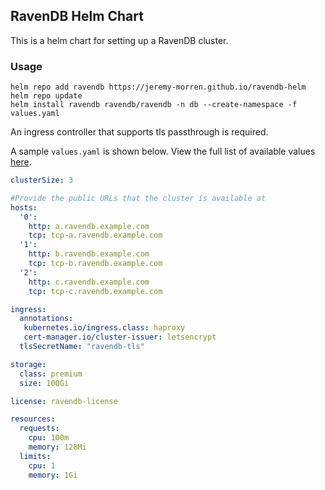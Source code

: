 ﻿## RavenDB Helm Chart

This is a helm chart for setting up a RavenDB cluster. 

### Usage

```shell
helm repo add ravendb https://jeremy-morren.github.io/ravendb-helm
helm repo update
helm install ravendb ravendb/ravendb -n db --create-namespace -f values.yaml
```

An ingress controller that supports tls passthrough is required.

A sample `values.yaml` is shown below.  View the full list of available values [here](ravendb/values.yaml).

```yaml
clusterSize: 3

#Provide the public URLs that the cluster is available at
hosts:
  '0':
    http: a.ravendb.example.com
    tcp: tcp-a.ravendb.example.com
  '1':
    http: b.ravendb.example.com
    tcp: tcp-b.ravendb.example.com
  '2':
    http: c.ravendb.example.com
    tcp: tcp-c.ravendb.example.com

ingress:
  annotations:
   kubernetes.io/ingress.class: haproxy
   cert-manager.io/cluster-issuer: letsencrypt
  tlsSecretName: "ravendb-tls"

storage:
  class: premium
  size: 100Gi

license: ravendb-license

resources:
  requests:
    cpu: 100m
    memory: 128Mi
  limits:
    cpu: 1
    memory: 1Gi
```

